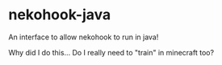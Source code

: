 # nekohook-java
An interface to allow nekohook to run in java!

Why did I do this... Do I really need to "train" in minecraft too?

